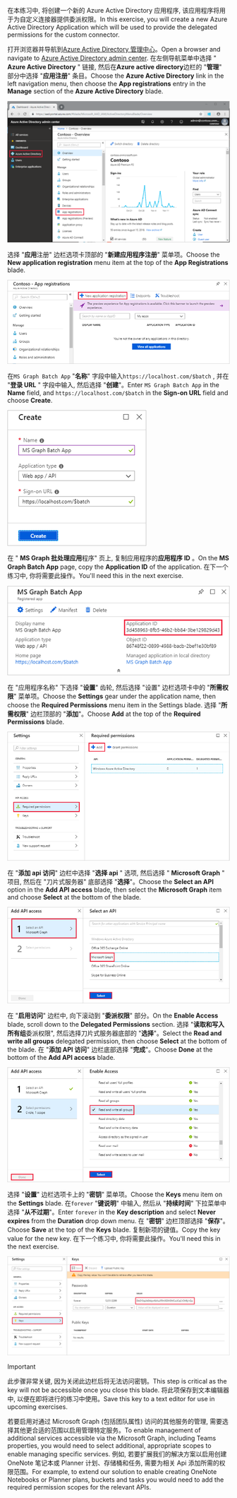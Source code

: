 <!-- markdownlint-disable MD002 MD041 -->

<span data-ttu-id="49517-101">在本练习中, 将创建一个新的 Azure Active Directory 应用程序, 该应用程序将用于为自定义连接器提供委派权限。</span><span class="sxs-lookup"><span data-stu-id="49517-101">In this exercise, you will create a new Azure Active Directory Application which will be used to provide the delegated permissions for the custom connector.</span></span>

<span data-ttu-id="49517-102">打开浏览器并导航到[Azure Active Directory 管理中心](https://aad.portal.azure.com)。</span><span class="sxs-lookup"><span data-stu-id="49517-102">Open a browser and navigate to [Azure Active Directory admin center](https://aad.portal.azure.com).</span></span> <span data-ttu-id="49517-103">在左侧导航菜单中选择 " **Azure Active Directory** " 链接, 然后在**Azure active directory**边栏的 "**管理**" 部分中选择 "**应用注册**" 条目。</span><span class="sxs-lookup"><span data-stu-id="49517-103">Choose the **Azure Active Directory** link in the left navigation menu, then choose the **App registrations** entry in the **Manage** section of the **Azure Active Directory** blade.</span></span>

![Azure active Directory 中的 Azure Active Directory 刀片的屏幕截图管理中心](./images/app-reg1.png)

<span data-ttu-id="49517-105">选择 "**应用**注册" 边栏选项卡顶部的 "**新建应用程序注册**" 菜单项。</span><span class="sxs-lookup"><span data-stu-id="49517-105">Choose the **New application registration** menu item at the top of the **App Registrations** blade.</span></span>

![Azure Active Directory 管理中心中的应用程序注册刀片的屏幕截图](./images/app-reg2.png)

<span data-ttu-id="49517-107">在`MS Graph Batch App` "**名称**" 字段中输入`https://localhost.com/$batch` , 并在 "**登录 URL** " 字段中输入, 然后选择 "**创建**"。</span><span class="sxs-lookup"><span data-stu-id="49517-107">Enter `MS Graph Batch App` in the **Name** field, and `https://localhost.com/$batch` in the **Sign-on URL** field and choose **Create**.</span></span>

![Azure Active Directory 管理中心中的新应用注册的创建表单的屏幕截图](./images/app-reg3.png)

<span data-ttu-id="49517-109">在 " **MS Graph 批处理应用**程序" 页上, 复制应用程序的**应用程序 ID** 。</span><span class="sxs-lookup"><span data-stu-id="49517-109">On the **MS Graph Batch App** page, copy the **Application ID** of the application.</span></span> <span data-ttu-id="49517-110">在下一个练习中, 你将需要此操作。</span><span class="sxs-lookup"><span data-stu-id="49517-110">You'll need this in the next exercise.</span></span>

![已注册的应用程序页的屏幕截图](./images/app-reg4.png)

<span data-ttu-id="49517-112">在 "应用程序名称" 下选择 "**设置**" 齿轮, 然后选择 "设置" 边栏选项卡中的 "**所需权限**" 菜单项。</span><span class="sxs-lookup"><span data-stu-id="49517-112">Choose the **Settings** gear under the application name, then choose the **Required Permissions** menu item in the Settings blade.</span></span> <span data-ttu-id="49517-113">选择 "**所需权限**" 边栏顶部的 "**添加**"。</span><span class="sxs-lookup"><span data-stu-id="49517-113">Choose **Add** at the top of the **Required Permissions** blade.</span></span>

![所需权限刀片的屏幕截图](./images/app-perms1.png)

<span data-ttu-id="49517-115">在 "**添加 api 访问**" 边栏中选择 "**选择 api** " 选项, 然后选择 " **Microsoft Graph** " 项目, 然后在 "刀片式服务器" 底部选择 "**选择**"。</span><span class="sxs-lookup"><span data-stu-id="49517-115">Choose the **Select an API** option in the **Add API access** blade, then select the **Microsoft Graph** item and choose **Select** at the bottom of the blade.</span></span>

![选择 API 刀片的屏幕截图](./images/app-perms2.png)

<span data-ttu-id="49517-117">在 "**启用访问**" 边栏中, 向下滚动到 "**委派权限**" 部分。</span><span class="sxs-lookup"><span data-stu-id="49517-117">On the **Enable Access** blade, scroll down to the **Delegated Permissions** section.</span></span> <span data-ttu-id="49517-118">选择 "**读取和写入所有组**委派权限", 然后选择刀片式服务器底部的 "**选择**"。</span><span class="sxs-lookup"><span data-stu-id="49517-118">Select the **Read and write all groups** delegated permission, then choose **Select** at the bottom of the blade.</span></span> <span data-ttu-id="49517-119">在 "**添加 API 访问**" 边栏底部选择 "**完成**"。</span><span class="sxs-lookup"><span data-stu-id="49517-119">Choose **Done** at the bottom of the **Add API access** blade.</span></span>

 ![启用 Access 边栏的屏幕截图](./images/app-perms3.png)

<span data-ttu-id="49517-121">选择 "**设置**" 边栏选项卡上的 "**密钥**" 菜单项。</span><span class="sxs-lookup"><span data-stu-id="49517-121">Choose the **Keys** menu item on the **Settings** blade.</span></span> <span data-ttu-id="49517-122">在`forever` "**键说明**" 中输入, 然后从 "**持续时间**" 下拉菜单中选择 "**从不过期**"。</span><span class="sxs-lookup"><span data-stu-id="49517-122">Enter `forever` in the **Key description** and select **Never expires** from the **Duration** drop down menu.</span></span> <span data-ttu-id="49517-123">在 "**密钥**" 边栏顶部选择 "**保存**"。</span><span class="sxs-lookup"><span data-stu-id="49517-123">Choose **Save** at the top of the **Keys** blade.</span></span> <span data-ttu-id="49517-124">复制新项的键值。</span><span class="sxs-lookup"><span data-stu-id="49517-124">Copy the key value for the new key.</span></span> <span data-ttu-id="49517-125">在下一个练习中, 你将需要此操作。</span><span class="sxs-lookup"><span data-stu-id="49517-125">You'll need this in the next exercise.</span></span>

![键刀片的屏幕截图](./images/app-key1.png)

> [!IMPORTANT]
> <span data-ttu-id="49517-127">此步骤非常关键, 因为关闭此边栏后将无法访问密钥。</span><span class="sxs-lookup"><span data-stu-id="49517-127">This step is critical as the key will not be accessible once you close this blade.</span></span> <span data-ttu-id="49517-128">将此项保存到文本编辑器中, 以便在即将进行的练习中使用。</span><span class="sxs-lookup"><span data-stu-id="49517-128">Save this key to a text editor for use in upcoming exercises.</span></span>

<span data-ttu-id="49517-129">若要启用对通过 Microsoft Graph (包括团队属性) 访问的其他服务的管理, 需要选择其他更合适的范围以启用管理特定服务。</span><span class="sxs-lookup"><span data-stu-id="49517-129">To enable management of additional services accessible via the Microsoft Graph, including Teams properties, you would need to select additional, appropriate scopes to enable managing specific services.</span></span> <span data-ttu-id="49517-130">例如, 若要扩展我们的解决方案以启用创建 OneNote 笔记本或 Planner 计划、存储桶和任务, 需要为相关 Api 添加所需的权限范围。</span><span class="sxs-lookup"><span data-stu-id="49517-130">For example, to extend our solution to enable creating OneNote Notebooks or Planner plans, buckets and tasks you would need to add the required permission scopes for the relevant APIs.</span></span>